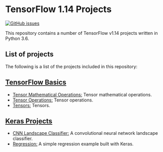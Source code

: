 # TensorFlow 1.14 Projects
[![GitHub issues](https://img.shields.io/github/issues/Carla-de-Beer/TensorFlow-1.14-Projects.svg?style=flat-square)](https://github.com/Carla-de-Beer/TensorFlow-v1.14/issues)

This repository contains a number of TensorFlow v1.14 projects written in Python 3.6.

## List of projects

The following is a list of the projects included in this repository:

## [TensorFlow Basics](https://github.com/Carla-de-Beer/TensorFlow/tree/development/Tensorflow%20Basics)
* [Tensor Mathematical Operations:](https://github.com/Carla-de-Beer/TensorFlow/tree/development/TensorFlow%20Basics/Tensor%20Mathematical%20Operations) Tensor mathematical operations.
* [Tensor Operations:](https://github.com/Carla-de-Beer/TensorFlow/tree/development/TensorFlow%20Basics/Tensor%20Operations) Tensor operations.
* [Tensors:](https://github.com/Carla-de-Beer/TensorFlow/tree/development/TensorFlow%20Basics/Tensors) Tensors.

## [Keras Projects](https://github.com/Carla-de-Beer/TensorFlow/tree/development/Keras%20Projects/)
* [CNN Landscape Classifier:](https://github.com/Carla-de-Beer/TensorFlow/tree/development/Keras%20Projects/CNN%20Landscape%20Classifier) A convolutional neural network landscape classifier.
* [Regression:](https://github.com/Carla-de-Beer/TensorFlow/tree/development/Keras%20Projects/Regression) A simple regression example built with Keras.